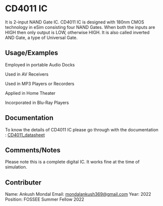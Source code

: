 
# CD4011 IC

It is 2-input NAND Gate IC. CD4011 IC is designed with 180nm CMOS technology in eSim consisting four NAND Gates. When both the inputs are HIGH then only output is LOW, otherwise HIGH. It is also called inverted AND Gate, a type of Universal Gate.


## Usage/Examples

Employed in portable Audio Docks

Used in AV Receivers

Used in MP3 Players or Recorders

Applied in Home Theater

Incorporated in Blu-Ray Players

## Documentation

To know the details of CD4011 IC please go through with the documentation : [CD4011_datasheet](https://www.ti.com/lit/gpn/cd4011b)

## Comments/Notes

Please note this is a complete digital IC. It works fine at the time of simulation.

## Contributer

Name: Ankush Mondal
Email: mondalankush369@gmail.com
Year: 2022
Position: FOSSEE Summer Fellow 2022